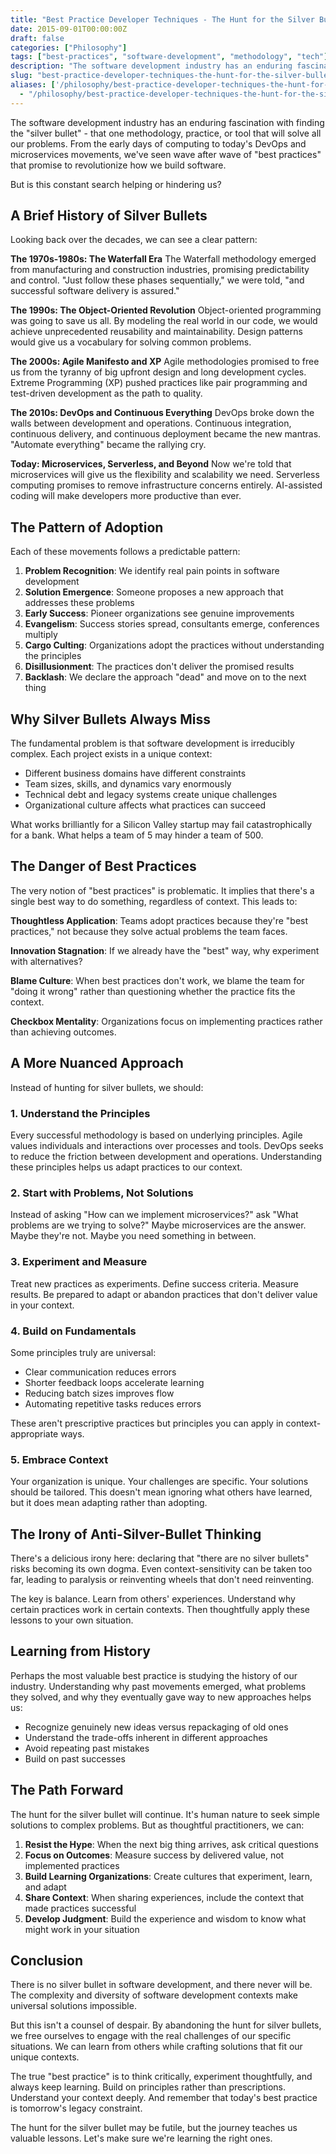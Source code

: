 ```yaml
---
title: "Best Practice Developer Techniques - The Hunt for the Silver Bullet"
date: 2015-09-01T00:00:00Z
draft: false
categories: ["Philosophy"]
tags: ["best-practices", "software-development", "methodology", "tech"]
description: "The software development industry has an enduring fascination with finding the 'silver bullet' - that one methodology, practice, or tool that will solve all our problems."
slug: "best-practice-developer-techniques-the-hunt-for-the-silver-bullet"
aliases: ['/philosophy/best-practice-developer-techniques-the-hunt-for-the-silver-bullet/', '/best-practice-developer-techniques-the-hunt-for-the-silver-bullet/']
  - "/philosophy/best-practice-developer-techniques-the-hunt-for-the-silver-bullet/"
---
```


The software development industry has an enduring fascination with finding the "silver bullet" - that one methodology, practice, or tool that will solve all our problems. From the early days of computing to today's DevOps and microservices movements, we've seen wave after wave of "best practices" that promise to revolutionize how we build software.

But is this constant search helping or hindering us?

## A Brief History of Silver Bullets

Looking back over the decades, we can see a clear pattern:

**The 1970s-1980s: The Waterfall Era**
The Waterfall methodology emerged from manufacturing and construction industries, promising predictability and control. "Just follow these phases sequentially," we were told, "and successful software delivery is assured."

**The 1990s: The Object-Oriented Revolution**
Object-oriented programming was going to save us all. By modeling the real world in our code, we would achieve unprecedented reusability and maintainability. Design patterns would give us a vocabulary for solving common problems.

**The 2000s: Agile Manifesto and XP**
Agile methodologies promised to free us from the tyranny of big upfront design and long development cycles. Extreme Programming (XP) pushed practices like pair programming and test-driven development as the path to quality.

**The 2010s: DevOps and Continuous Everything**
DevOps broke down the walls between development and operations. Continuous integration, continuous delivery, and continuous deployment became the new mantras. "Automate everything" became the rallying cry.

**Today: Microservices, Serverless, and Beyond**
Now we're told that microservices will give us the flexibility and scalability we need. Serverless computing promises to remove infrastructure concerns entirely. AI-assisted coding will make developers more productive than ever.

## The Pattern of Adoption

Each of these movements follows a predictable pattern:

1. **Problem Recognition**: We identify real pain points in software development
2. **Solution Emergence**: Someone proposes a new approach that addresses these problems
3. **Early Success**: Pioneer organizations see genuine improvements
4. **Evangelism**: Success stories spread, consultants emerge, conferences multiply
5. **Cargo Culting**: Organizations adopt the practices without understanding the principles
6. **Disillusionment**: The practices don't deliver the promised results
7. **Backlash**: We declare the approach "dead" and move on to the next thing

## Why Silver Bullets Always Miss

The fundamental problem is that software development is irreducibly complex. Each project exists in a unique context:

- Different business domains have different constraints
- Team sizes, skills, and dynamics vary enormously
- Technical debt and legacy systems create unique challenges
- Organizational culture affects what practices can succeed

What works brilliantly for a Silicon Valley startup may fail catastrophically for a bank. What helps a team of 5 may hinder a team of 500.

## The Danger of Best Practices

The very notion of "best practices" is problematic. It implies that there's a single best way to do something, regardless of context. This leads to:

**Thoughtless Application**: Teams adopt practices because they're "best practices," not because they solve actual problems the team faces.

**Innovation Stagnation**: If we already have the "best" way, why experiment with alternatives?

**Blame Culture**: When best practices don't work, we blame the team for "doing it wrong" rather than questioning whether the practice fits the context.

**Checkbox Mentality**: Organizations focus on implementing practices rather than achieving outcomes.

## A More Nuanced Approach

Instead of hunting for silver bullets, we should:

### 1. Understand the Principles

Every successful methodology is based on underlying principles. Agile values individuals and interactions over processes and tools. DevOps seeks to reduce the friction between development and operations. Understanding these principles helps us adapt practices to our context.

### 2. Start with Problems, Not Solutions

Instead of asking "How can we implement microservices?" ask "What problems are we trying to solve?" Maybe microservices are the answer. Maybe they're not. Maybe you need something in between.

### 3. Experiment and Measure

Treat new practices as experiments. Define success criteria. Measure results. Be prepared to adapt or abandon practices that don't deliver value in your context.

### 4. Build on Fundamentals

Some principles truly are universal:
- Clear communication reduces errors
- Shorter feedback loops accelerate learning
- Reducing batch sizes improves flow
- Automating repetitive tasks reduces errors

These aren't prescriptive practices but principles you can apply in context-appropriate ways.

### 5. Embrace Context

Your organization is unique. Your challenges are specific. Your solutions should be tailored. This doesn't mean ignoring what others have learned, but it does mean adapting rather than adopting.

## The Irony of Anti-Silver-Bullet Thinking

There's a delicious irony here: declaring that "there are no silver bullets" risks becoming its own dogma. Even context-sensitivity can be taken too far, leading to paralysis or reinventing wheels that don't need reinventing.

The key is balance. Learn from others' experiences. Understand why certain practices work in certain contexts. Then thoughtfully apply these lessons to your own situation.

## Learning from History

Perhaps the most valuable best practice is studying the history of our industry. Understanding why past movements emerged, what problems they solved, and why they eventually gave way to new approaches helps us:

- Recognize genuinely new ideas versus repackaging of old ones
- Understand the trade-offs inherent in different approaches
- Avoid repeating past mistakes
- Build on past successes

## The Path Forward

The hunt for the silver bullet will continue. It's human nature to seek simple solutions to complex problems. But as thoughtful practitioners, we can:

1. **Resist the Hype**: When the next big thing arrives, ask critical questions
2. **Focus on Outcomes**: Measure success by delivered value, not implemented practices
3. **Build Learning Organizations**: Create cultures that experiment, learn, and adapt
4. **Share Context**: When sharing experiences, include the context that made practices successful
5. **Develop Judgment**: Build the experience and wisdom to know what might work in your situation

## Conclusion

There is no silver bullet in software development, and there never will be. The complexity and diversity of software development contexts make universal solutions impossible.

But this isn't a counsel of despair. By abandoning the hunt for silver bullets, we free ourselves to engage with the real challenges of our specific situations. We can learn from others while crafting solutions that fit our unique contexts.

The true "best practice" is to think critically, experiment thoughtfully, and always keep learning. Build on principles rather than prescriptions. Understand your context deeply. And remember that today's best practice is tomorrow's legacy constraint.

The hunt for the silver bullet may be futile, but the journey teaches us valuable lessons. Let's make sure we're learning the right ones.